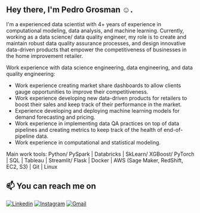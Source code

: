 ## Hey there, I'm Pedro Grosman :relaxed:.

I'm a experienced data scientist with 4+ years of experience in computational modeling, data analysis, and machine learning. Currently, working as a data science/ data quality engineer, my role is to create and maintain robust data quality assurance processes, and design innovative data-driven products that empower the competitiveness of businesses in the home improvement retailer. 

Work experience with data science engineering, data engineering, and data quality engineering:

- Work experience creating market share dashboards to allow clients gauge opportunities to improve their competitiveness.
- Work experience developing new data-driven products for retailers to boost their sales and keep track of their performance in the market.
- Experience developing and deploying machine learning models for demand forecasting and pricing. 
- Work experience in implementing data QA practices on top of data pipelines and creating metrics to keep track of the health of end-of-pipeline data.
- Work experience in computational and statistical modeling. 

Main work tools:
Python/ PySpark | Databricks | SkLearn/ XGBoost/ PyTorch | SQL | Tableau | Streamlit/ Flask |
Docker | AWS (Sage Maker, RedShift, EC2, S3) | Git | Linux

## :mailbox: You can reach me on

[![Linkedin](https://img.shields.io/badge/LinkedIn-0077B5?style=for-the-badge&logo=linkedin&logoColor=white)](https://www.linkedin.com/pedrogrosman)
[![Instagram](https://img.shields.io/badge/Instagram-E4405F?style=for-the-badge&logo=instagram&logoColor=white)](https://www.instagram.com/pedrogrosman)
[![Gmail](https://img.shields.io/badge/Gmail-D14836?style=for-the-badge&logo=gmail&logoColor=white)](mailto:grosmanp@gmail.com)

<!---
grosmanph/grosmanph is a ✨ special ✨ repository because its `README.md` (this file) appears on your GitHub profile.
You can click the Preview link to take a look at your changes.
--->
